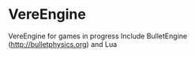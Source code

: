 # VereEngine
VereEngine for games in progress
Include BulletEngine (http://bulletphysics.org)
and Lua
